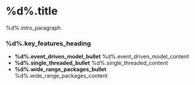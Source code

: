 # %d%.title

%d%.intro_paragraph

### %d%.key_features_heading
- **%d%.event_driven_model_bullet** %d%.event_driven_model_content
- **%d%.single_threaded_bullet** %d%.single_threaded_content
- **%d%.wide_range_packages_bullet** %d%.wide_range_packages_content
